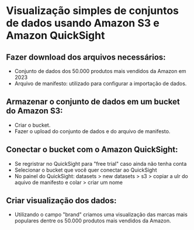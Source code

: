 # Visualização simples de conjuntos de dados usando Amazon S3 e Amazon QuickSight

## Fazer download dos arquivos necessários:
- Conjunto de dados dos 50.000 produtos mais vendidos da Amazon em 2023
  <img src="">
- Arquivo de manifesto: utilizado para configurar a importação de dados.
   <img src="">

## Armazenar o conjunto de dados em um bucket do Amazon S3:
- Criar o bucket.
  <img src="">
- Fazer o upload do conjunto de dados e do arquivo de manifesto.
  <img src="">

## Conectar o bucket com o Amazon QuickSight:
- Se regristrar no QuickSight para "free trial" caso ainda não tenha conta
  <img src="">
- Selecionar o bucket que você quer conectar ao QuickSight
  <img src="">
- No painel do QuickSight: datasets > new datasets > s3 > copiar a ulr do aquivo de manifesto e colar > criar um nome
  <img src="">


## Criar visualização dos dados:
- Utilizando o campo "brand" criamos uma visualização das marcas mais populares dentre os 50.000 produtos mais vendidos da Amazon.
  <img src="">

